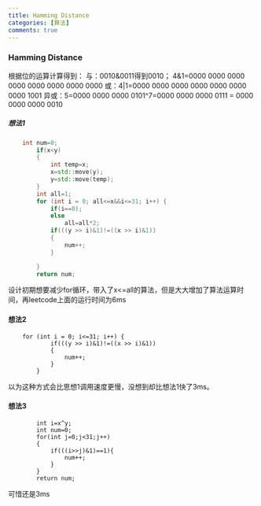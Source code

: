 ```yaml
---
title: Hamming Distance
categories: [算法]
comments: true
---
```

### Hamming Distance

根据位的运算计算得到：
与：0010&0011得到0010；
4&1=0000 0000 0000 0000 0000 0000 0000 0000
或：4|1=0000 0000 0000 0000 0000 0000 0000 1001
异或：5=0000 0000 0000 0101^7=0000 0000 0000 0111 = 0000 0000 0000 0010

##### 想法1
```C++
	int num=0;
        if(x<y)
        {
            int temp=x;
            x=std::move(y);
            y=std::move(temp);
        }
        int all=1;
        for (int i = 0; all<=x&&i<=31; i++) {
            if(i==0);
            else
                all=all*2;
            if(((y >> i)&1)!=((x >> i)&1))
            {
                num++;
            }

        }
        return num;
```
设计初期想要减少for循环，带入了x<=all的算法，但是大大增加了算法运算时间，再leetcode上面的运行时间为6ms

#### 想法2
```language
	for (int i = 0; i<=31; i++) {
            if(((y >> i)&1)!=((x >> i)&1))
            {
                num++;
            }
        }
```
以为这种方式会比思想1调用速度更慢，没想到却比想法1快了3ms。

#### 想法3
```language
		int i=x^y;
        int num=0;
        for(int j=0;j<31;j++)
        {
            if(((i>>j)&1)==1){
                num++;
            }
        }
        return num;
```
可惜还是3ms